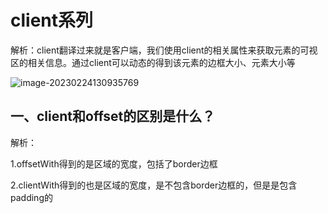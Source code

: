 # client系列

解析：client翻译过来就是客户端，我们使用client的相关属性来获取元素的可视区的相关信息。通过client可以动态的得到该元素的边框大小、元素大小等

![image-20230224130935769](C:\Users\谭磊\AppData\Roaming\Typora\typora-user-images\image-20230224130935769.png)

## 一、client和offset的区别是什么？

解析：

1.offsetWith得到的是区域的宽度，包括了border边框

2.clientWith得到的也是区域的宽度，是不包含border边框的，但是是包含padding的

